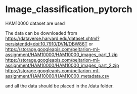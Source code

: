 # Image_classification_pytorch
HAM10000 dataset are used

The data can be downloaded from https://dataverse.harvard.edu/dataset.xhtml?persistentId=doi:10.7910/DVN/DBW86T
or
https://storage.googleapis.com/peltarion-ml-assignment/HAM10000/HAM10000_images_part_1.zip
https://storage.googleapis.com/peltarion-ml-assignment/HAM10000/HAM10000_images_part_2.zip
https://storage.googleapis.com/peltarion-ml-assignment/HAM10000/HAM10000_metadata.csv

and all the data should be placed in the /data folder.
